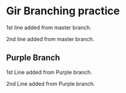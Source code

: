 # Gir Branching practice

1st line added from master branch.

2nd line added from master branch.


## Purple Branch

1st Line added from Purple branch.

2nd Line added from Purple branch.

